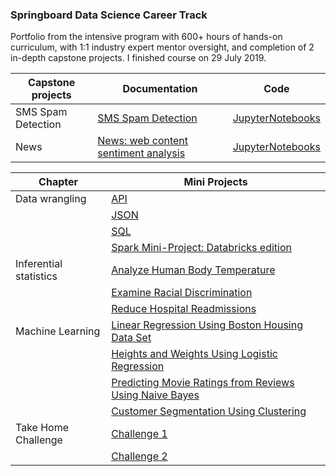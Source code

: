 ### Springboard Data Science Career Track
Portfolio from the intensive program with 600+ hours of hands-on curriculum, with 1:1 industry expert mentor oversight, and completion of 2 in-depth capstone projects.
I finished course on 29 July 2019.


| Capstone projects | Documentation | Code |
| --- | --- | --- |
| SMS Spam Detection | [SMS Spam Detection](https://github.com/bkarolina/DS-Projects-Springboard/blob/master/Capstone%20Project%202/Reports/News_final_report.pdf)| [JupyterNotebooks](https://github.com/bkarolina/DS-Projects-Springboard/tree/master/Capstone%20Projects) |
| News | [News: web content sentiment analysis](https://github.com/bkarolina/DS-Projects-Springboard/blob/master/Capstone%20Project%202/Reports/News_final_report.pdf) | [JupyterNotebooks](https://github.com/bkarolina/DS-Projects-Springboard/blob/master/News_project_backup.ipynb) |

| Chapter | Mini Projects |
| --- | --- |
| Data wrangling | [API](https://github.com/bkarolina/Data-Science-Career-Track-Projects-Springboard/blob/master/Mini%20Projects/api_data_wrangling_mini_project.ipynb) |
|  |[JSON](https://github.com/bkarolina/Data-Science-Career-Track-Projects-Springboard/blob/master/Mini%20Projects/JSON_mini_project.ipynb)  |
|  | [SQL](https://github.com/bkarolina/Data-Science-Career-Track-Projects-Springboard/blob/master/Mini%20Projects/sql_project.sql) |
|  | [Spark Mini-Project: Databricks edition](https://databricks-prod-cloudfront.cloud.databricks.com/public/4027ec902e239c93eaaa8714f173bcfc/6648961962544977/2738475305936245/1545458566184358/latest.html) |
| Inferential statistics | [Analyze Human Body Temperature](https://github.com/bkarolina/Data-Science-Career-Track-Projects-Springboard/blob/master/Mini%20Projects/sliderule_dsi_inferential_statistics_exercise_1.ipynb) |
|  | [Examine Racial Discrimination ](https://github.com/bkarolina/Data-Science-Career-Track-Projects-Springboard/blob/master/Mini%20Projects/sliderule_dsi_inferential_statistics_exercise_2.ipynb) |
|  | [Reduce Hospital Readmissions](https://github.com/bkarolina/Data-Science-Career-Track-Projects-Springboard/blob/master/Mini%20Projects/sliderule_dsi_inferential_statistics_exercise_3.ipynb) |
| Machine Learning | [Linear Regression Using Boston Housing Data Set](https://github.com/bkarolina/Data-Science-Career-Track-Projects-Springboard/blob/master/Mini%20Projects/Mini_Project_Linear_Regression.ipynb) |
|  | [Heights and Weights Using Logistic Regression](https://github.com/bkarolina/Data-Science-Career-Track-Projects-Springboard/blob/master/Mini%20Projects/Logistic_Regression.ipynb) |
|  | [Predicting Movie Ratings from Reviews Using Naive Bayes](https://github.com/bkarolina/Data-Science-Career-Track-Projects-Springboard/blob/master/Mini%20Projects/Naive_Bayes.ipynb) |
|  | [Customer Segmentation Using Clustering](https://github.com/bkarolina/Data-Science-Career-Track-Projects-Springboard/blob/master/Mini%20Projects/Mini_Project_Clustering.ipynb) |
| Take Home Challenge | [Challenge 1](https://github.com/bkarolina/DS-Projects-Springboard/blob/master/Mini%20Projects/Take%20home%20challenge%201.ipynb) |
||[Challenge 2](https://github.com/bkarolina/DS-Projects-Springboard/blob/master/Mini%20Projects/Take%20home%20challenge%202.ipynb)|

